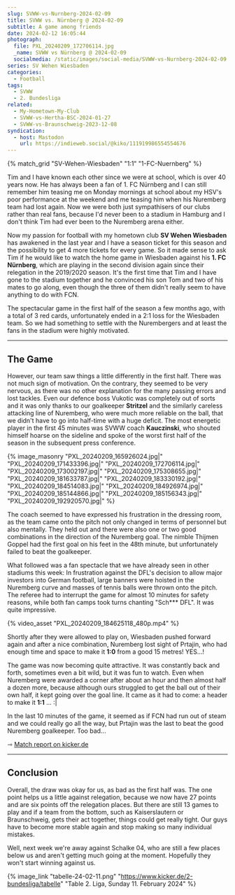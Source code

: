 ```yaml
---
slug: SVWW-vs-Nurnberg-2024-02-09
title: SVWW vs. Nürnberg @ 2024-02-09
subtitle: A game among friends
date: 2024-02-12 16:05:44
photograph:
  file: PXL_20240209_172706114.jpg
  _name: SVWW vs Nürnberg @ 2024-02-09
  socialmedia: /static/images/social-media/SVWW-vs-Nurnberg-2024-02-09.png
series: SV Wehen Wiesbaden
categories:
  - Football
tags:
  - SVWW
  - 2. Bundesliga
related:
  - My-Hometown-My-Club
  - SVWW-vs-Hertha-BSC-2024-01-27
  - SVWW-vs-Braunschweig-2023-12-08
syndication:
  - host: Mastodon
    url: https://indieweb.social/@kiko/111919986554554676
---
```


{% match_grid "SV-Wehen-Wiesbaden" "1:1" "1-FC-Nuernberg" %}

Tim and I have known each other since we were at school, which is over 40 years now. He has always been a fan of 1. FC Nürnberg and I can still remember him teasing me on Monday mornings at school about my HSV's poor performance at the weekend and me teasing him when his Nuremberg team had lost again. Now we were both just sympathisers of our clubs rather than real fans, because I'd never been to a stadium in Hamburg and I don't think Tim had ever been to the Nuremberg arena either.

Now my passion for football with my hometown club **SV Wehen Wiesbaden** has awakened in the last year and I have a season ticket for this season and the possibility to get 4 more tickets for every game. So it made sense to ask Tim if he would like to watch the home game in Wiesbaden against his **1. FC Nürnberg**, which are playing in the second division again since their relegation in the 2019/2020 season. It's the first time that Tim and I have gone to the stadium together and he convinced his son Tom and two of his mates to go along, even though the three of them didn't really seem to have anything to do with FCN.

The spectacular game in the first half of the season a few months ago, with a total of 3 red cards, unfortunately ended in a 2:1 loss for the Wiesbaden team. So we had something to settle with the Nurembergers and at least the fans in the stadium were highly motivated.

<!-- more -->

---

## The Game

However, our team saw things a little differently in the first half. There was not much sign of motivation. On the contrary, they seemed to be very nervous, as there was no other explanation for the many passing errors and lost tackles. Even our defence boss Vukotic was completely out of sorts and it was only thanks to our goalkeeper **Stritzel** and the similarly careless attacking line of Nuremberg, who were much more reliable on the ball, that we didn't have to go into half-time with a huge deficit. The most energetic player in the first 45 minutes was SVWW coach **Kauczinski**, who shouted himself hoarse on the sideline and spoke of the worst first half of the season in the subsequent press conference.

{% image_masonry
  "PXL_20240209_165926024.jpg|"
  "PXL_20240209_171433396.jpg|"
  "PXL_20240209_172706114.jpg|"
  "PXL_20240209_173002197.jpg|"
  "PXL_20240209_175308655.jpg|"
  "PXL_20240209_181633787.jpg|"
  "PXL_20240209_183330192.jpg|"
  "PXL_20240209_184514083.jpg|"
  "PXL_20240209_184926974.jpg|"
  "PXL_20240209_185144866.jpg|"
  "PXL_20240209_185156343.jpg|"
  "PXL_20240209_192920570.jpg|"
%}

The coach seemed to have expressed his frustration in the dressing room, as the team came onto the pitch not only changed in terms of personnel but also mentally. They held out and there were also one or two good combinations in the direction of the Nuremberg goal. The nimble Thijmen Goppel had the first goal on his feet in the 48th minute, but unfortunately failed to beat the goalkeeper.

What followed was a fan spectacle that we have already seen in other stadiums this week: In frustration against the DFL's decision to allow major investors into German football, large banners were hoisted in the Nuremberg curve and masses of tennis balls were thrown onto the pitch. The referee had to interrupt the game for almost 10 minutes for safety reasons, while both fan camps took turns chanting "Sch*** DFL". It was quite impressive.

{% video_asset "PXL_20240209_184625118_480p.mp4" %}

Shortly after they were allowed to play on, Wiesbaden pushed forward again and after a nice combination, Nuremberg lost sight of Prtajin, who had enough time and space to make it **1:0** from a good 15 metres! YES...!

The game was now becoming quite attractive. It was constantly back and forth, sometimes even a bit wild, but it was fun to watch. Even when Nuremberg were awarded a corner after about an hour and then almost half a dozen more, because although ours struggled to get the ball out of their own half, it kept going over the goal line. It came as it had to come: a header to make it **1:1** ... :|

In the last 10 minutes of the game, it seemed as if FCN had run out of steam and we could really go all the way, but Prtajin was the last to beat the good Nuremberg goalkeeper. Too bad...

&#x21FE;&nbsp;[Match report on kicker.de](https://www.kicker.de/wiesbaden-gegen-nuernberg-2024-bundesliga-4861849/analyse)

---

## Conclusion

Overall, the draw was okay for us, as bad as the first half was. The one point helps us a little against relegation, because we now have 27 points and are six points off the relegation places. But there are still 13 games to play and if a team from the bottom, such as Kaiserslautern or Braunschweig, gets their act together, things could get really tight. Our guys have to become more stable again and stop making so many individual mistakes.

Well, next week we're away against Schalke 04, who are still a few places below us and aren't getting much going at the moment. Hopefully they won't start winning against us.

{% image_link "tabelle-24-02-11.png" "https://www.kicker.de/2-bundesliga/tabelle" "Table 2. Liga, Sunday 11. February 2024" %}
